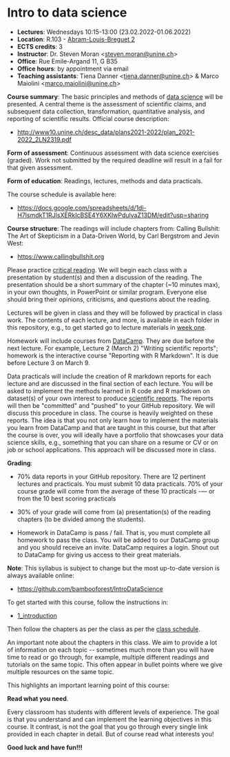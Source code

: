 # Intro to data science

* **Lectures**: Wednesdays 10:15-13:00 (23.02.2022-01.06.2022)
* **Location**: R.103 - [Abram-Louis-Breguet 2](https://goo.gl/maps/3PbazGZAv3QTJ95r6)
* **ECTS credits**: 3
* **Instructor**: Dr. Steven Moran \<steven.moran@unine.ch\>
* **Office**: Rue Emile-Argand 11, G B35
* **Office hours**: by appointment via email
* **Teaching assistants**: Tiena Danner \<tiena.danner@unine.ch\> & Marco Maiolini \<marco.maiolini@unine.ch\>

**Course summary**: The basic principles and methods of [data science](https://en.wikipedia.org/wiki/Data_science) will be presented. A central theme is the assessment of scientific claims, and subsequent data collection, transformation, quantitative analysis, and reporting of scientific results. Official course description:

* http://www10.unine.ch/desc_data/plans2021-2022/plan_2021-2022_2LN2319.pdf

**Form of assessment**: Continuous assessment with data science exercises (graded). Work not submitted by the required deadline will result in a fail for that given assessment.

**Form of education**: Readings, lectures, methods and data practicals.

The course schedule is available here:

* https://docs.google.com/spreadsheets/d/1di-H7lsmdkT1RJlsXERkIcBSE4Y6XKIwPdulyaZ13DM/edit?usp=sharing

**Course structure**: The readings will include chapters from: Calling Bullshit: The Art of Skepticism in a Data-Driven World, by Carl Bergstrom and Jevin West: 

* https://www.callingbullshit.org

Please practice [critical reading](https://faculty.washington.edu/ebender/critical_reading.pdf). We will begin each class with a presentation by student(s) and then a discussion of the reading. The presentation should be a short summary of the chapter (~10 minutes max), in your own thoughts, in PowerPoint or similar program. Everyone else should bring their opinions, criticisms, and questions about the reading.

Lectures will be given in class and they will be followed by practical in class work. The contents of each lecture, and more, is available in each folder in this repository, e.g., to get started go to lecture materials in [week one](1_introduction).

Homework will include courses from [DataCamp](https://www.datacamp.com). They are due before the next lecture. For example, Lecture 2 (March 2) "Writing scientific reports"; homework is the interactive course "Reporting with R Markdown". It is due before Lecture 3 on March 9.

Data practicals will include the creation of R markdown reports for each lecture and are discussed in the final section of each lecture. You will be asked to implement the methods learned in R code and R markdown on dataset(s) of your own interest to produce [scientific reports](2_scientific_reports). The reports will then be "committed" and "pushed" to your GitHub repository. We will discuss this procedure in class. The course is heavily weighted on these reports. The idea is that you not only learn how to implement the materials you learn from DataCamp and that are taught in this course, but that after the course is over, you will ideally have a portfolio that showcases your data science skills, e.g., something that you can share on a resume or CV or on job or school applications. This approach will be discussed more in class.


**Grading**: 

* 70% data reports in your GitHub repository. There are 12 pertinent lectures and practicals. You must submit 10 data practicals. 70% of your course grade will come from the average of these 10 practicals -— or from the 10 best scoring practicals 

* 30% of your grade will come from (a) presentation(s) of the reading chapters (to be divided among the students). 

* Homework in DataCamp is pass / fail. That is, you must complete all homework to pass the class. You will be added to our DataCamp group and you should receive an invite. DataCamp requires a login. Shout out to DataCamp for giving us access to their great materials.

**Note**: This syllabus is subject to change but the most up-to-date version is always available online:

* https://github.com/bambooforest/IntroDataScience

To get started with this course, follow the instructions in:

* [1_introduction](https://github.com/bambooforest/IntroDataScience/tree/main/1_introduction)

Then follow the chapters as per the class as per the [class schedule](https://docs.google.com/spreadsheets/d/1di-H7lsmdkT1RJlsXERkIcBSE4Y6XKIwPdulyaZ13DM/edit?usp=sharing).

An important note about the chapters in this class. We aim to provide a lot of information on each topic -- sometimes much more than you will have time to read or go through, for example, multiple different readings and tutorials on the same topic. This often appear in bullet points where we give multiple resources on the same topic.

This highlights an important learning point of this course:

**Read what you need**.

Every classroom has students with different levels of experience. The goal is that you understand and can implement the learning objectives in this course. It contrast, is not the goal that you go through every single link provided in each chapter in detail. But of course read what interests you!

**Good luck and have fun!!!**

